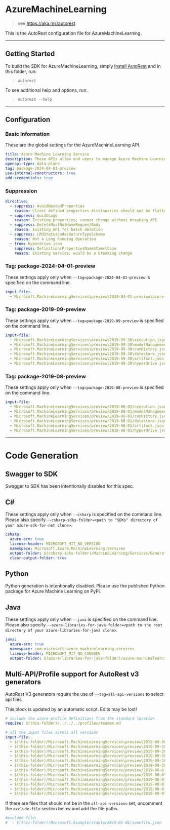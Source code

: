 # AzureMachineLearning

> see https://aka.ms/autorest

This is the AutoRest configuration file for AzureMachineLearning.

---
## Getting Started
To build the SDK for AzureMachineLearning, simply [Install AutoRest](https://aka.ms/autorest/install) and in this folder, run:

> `autorest`

To see additional help and options, run:

> `autorest --help`
---

## Configuration



### Basic Information
These are the global settings for the AzureMachineLearning API.

``` yaml
title: Azure Machine Learning Service
description: These APIs allow end users to manage Azure Machine Learning Services.
openapi-type: data-plane
tag: package-2024-04-01-preview
use-internal-constructors: true
add-credentials: true
```

### Suppression

``` yaml
directive:
  - suppress: AvoidNestedProperties
    reason: Client defined properties dictionaries should not be flattened.
  - suppress: GuidUsage
    reason: Existing properties; cannot change without breaking API
  - suppress: DeleteMustNotHaveRequestBody
    reason: Existing API for batch deletion
  - suppress: LROStatusCodesReturnTypeSchema
    reason: Not a Long Running Operation
  - from: hyperdrive.json
    suppress: DefinitionsPropertiesNamesCamelCase
    reason: Existing service; would be a breaking change
```

### Tag: package-2024-04-01-preview

These settings apply only when `--tag=package-2024-04-01-preview` is specified on the command line.

```yaml $(tag) == 'package-2024-04-01-preview'
input-file:
  - Microsoft.MachineLearningServices\preview\2024-04-01-preview\azure-ai-assets.json
```

### Tag: package-2019-09-preview

These settings apply only when `--tag=package-2019-09-preview` is specified on the command line.

```yaml $(tag) == 'package-2019-09-preview'
input-file:
  - Microsoft.MachineLearningServices\preview\2019-09-30\execution.json
  - Microsoft.MachineLearningServices\preview\2019-09-30\modelManagement.json
  - Microsoft.MachineLearningServices\preview\2019-09-30\runHistory.json
  - Microsoft.MachineLearningServices\preview\2019-09-30\datastore.json
  - Microsoft.MachineLearningServices\preview\2019-09-30\artifact.json
  - Microsoft.MachineLearningServices\preview\2019-09-30\hyperdrive.json
```

### Tag: package-2019-08-preview

These settings apply only when `--tag=package-2019-08-preview` is specified on the command line.

``` yaml $(tag) == 'package-2019-08-preview'
input-file:
  - Microsoft.MachineLearningServices/preview/2019-08-01/execution.json
  - Microsoft.MachineLearningServices/preview/2019-08-01/modelManagement.json
  - Microsoft.MachineLearningServices/preview/2019-08-01/runHistory.json
  - Microsoft.MachineLearningServices/preview/2019-08-01/datastore.json
  - Microsoft.MachineLearningServices/preview/2019-08-01/artifact.json
  - Microsoft.MachineLearningServices/preview/2019-08-01/hyperdrive.json
```

---
# Code Generation


## Swagger to SDK

Swagger to SDK has been intentionally disabled for this spec.

## C#

These settings apply only when `--csharp` is specified on the command line.
Please also specify `--csharp-sdks-folder=<path to "SDKs" directory of your azure-sdk-for-net clone>`.

``` yaml $(csharp)
csharp:
  azure-arm: true
  license-header: MICROSOFT_MIT_NO_VERSION
  namespace: Microsoft.Azure.MachineLearning.Services
  output-folder: $(csharp-sdks-folder)/MachineLearning/Services/Generated
  clear-output-folder: true
```


## Python

Python generation is intentionally disabled.  Please use the published Python package for Azure Machine Learning on PyPi.


## Java

These settings apply only when `--java` is specified on the command line.
Please also specify `--azure-libraries-for-java-folder=<path to the root directory of your azure-libraries-for-java clone>`.

``` yaml $(java)
java:
  azure-arm: true
  namespace: com.microsoft.azure.machinelearning.services
  license-header: MICROSOFT_MIT_NO_CODEGEN
  output-folder: $(azure-libraries-for-java-folder)/azure-machinelearning-services
```

## Multi-API/Profile support for AutoRest v3 generators 

AutoRest V3 generators require the use of `--tag=all-api-versions` to select api files.

This block is updated by an automatic script. Edits may be lost!

``` yaml $(tag) == 'all-api-versions' /* autogenerated */
# include the azure profile definitions from the standard location
require: $(this-folder)/../../../profiles/readme.md

# all the input files across all versions
input-file:
  - $(this-folder)/Microsoft.MachineLearningServices\preview\2019-09-30\execution.json
  - $(this-folder)/Microsoft.MachineLearningServices\preview\2019-09-30\modelManagement.json
  - $(this-folder)/Microsoft.MachineLearningServices\preview\2019-09-30\runHistory.json
  - $(this-folder)/Microsoft.MachineLearningServices\preview\2019-09-30\datastore.json
  - $(this-folder)/Microsoft.MachineLearningServices\preview\2019-09-30\artifact.json
  - $(this-folder)/Microsoft.MachineLearningServices\preview\2019-09-30\hyperdrive.json
  - $(this-folder)/Microsoft.MachineLearningServices/preview/2019-08-01/execution.json
  - $(this-folder)/Microsoft.MachineLearningServices/preview/2019-08-01/modelManagement.json
  - $(this-folder)/Microsoft.MachineLearningServices/preview/2019-08-01/runHistory.json
  - $(this-folder)/Microsoft.MachineLearningServices/preview/2019-08-01/datastore.json
  - $(this-folder)/Microsoft.MachineLearningServices/preview/2019-08-01/artifact.json
  - $(this-folder)/Microsoft.MachineLearningServices/preview/2019-08-01/hyperdrive.json

```

If there are files that should not be in the `all-api-versions` set, 
uncomment the  `exclude-file` section below and add the file paths.

``` yaml $(tag) == 'all-api-versions'
#exclude-file: 
#  - $(this-folder)/Microsoft.Example/stable/2010-01-01/somefile.json
```

